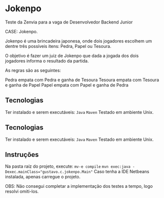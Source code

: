 # Jokenpo

Teste da Zenvia para a vaga de Desenvolvedor Backend Junior

CASE: Jokenpo.

Jokenpo é uma brincadeira japonesa, onde dois jogadores escolhem um dentre três possíveis itens: Pedra, Papel ou Tesoura.

O objetivo é fazer um juiz de Jokenpo que dada a jogada dos dois jogadores informa o resultado da partida.

As regras são as seguintes:

Pedra empata com Pedra e ganha de Tesoura
Tesoura empata com Tesoura e ganha de Papel
Papel empata com Papel e ganha de Pedra
## Tecnologias
Ter instalado e serem executáveis:
`Java`
`Maven`
Testado em ambiente Unix.
## Tecnologias
Ter instalado e serem executáveis:
`Java`
`Maven`
Testado em ambiente Unix.
## Instruções
Na pasta raíz do projeto, execute:
`mv-e compile`
`mvn exec:java -Dexec.mainClass="gustavo.c.jokenpo.Main"`
Caso tenha a IDE Netbeans instalada, apenas carregue o projeto.

OBS: Não consegui completar a implementação dos testes a tempo, logo resolvi omiti-los.
